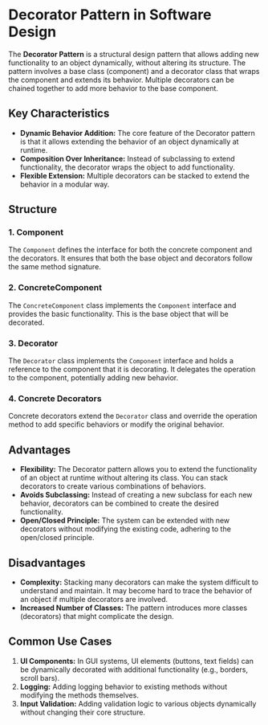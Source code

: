 # Decorator Pattern in Software Design

The **Decorator Pattern** is a structural design pattern that allows adding new functionality to an object dynamically, without altering its structure. The pattern involves a base class (component) and a decorator class that wraps the component and extends its behavior. Multiple decorators can be chained together to add more behavior to the base component.

## Key Characteristics
- **Dynamic Behavior Addition:** The core feature of the Decorator pattern is that it allows extending the behavior of an object dynamically at runtime.
- **Composition Over Inheritance:** Instead of subclassing to extend functionality, the decorator wraps the object to add functionality.
- **Flexible Extension:** Multiple decorators can be stacked to extend the behavior in a modular way.

## Structure

### 1. **Component**
The `Component` defines the interface for both the concrete component and the decorators. It ensures that both the base object and decorators follow the same method signature.

### 2. **ConcreteComponent**
The `ConcreteComponent` class implements the `Component` interface and provides the basic functionality. This is the base object that will be decorated.

### 3. **Decorator**
The `Decorator` class implements the `Component` interface and holds a reference to the component that it is decorating. It delegates the operation to the component, potentially adding new behavior.

### 4. **Concrete Decorators**
Concrete decorators extend the `Decorator` class and override the operation method to add specific behaviors or modify the original behavior.

## Advantages
- **Flexibility:** The Decorator pattern allows you to extend the functionality of an object at runtime without altering its class. You can stack decorators to create various combinations of behaviors.
- **Avoids Subclassing:** Instead of creating a new subclass for each new behavior, decorators can be combined to create the desired functionality.
- **Open/Closed Principle:** The system can be extended with new decorators without modifying the existing code, adhering to the open/closed principle.

## Disadvantages
- **Complexity:** Stacking many decorators can make the system difficult to understand and maintain. It may become hard to trace the behavior of an object if multiple decorators are involved.
- **Increased Number of Classes:** The pattern introduces more classes (decorators) that might complicate the design.

## Common Use Cases
1. **UI Components:** In GUI systems, UI elements (buttons, text fields) can be dynamically decorated with additional functionality (e.g., borders, scroll bars).
2. **Logging:** Adding logging behavior to existing methods without modifying the methods themselves.
3. **Input Validation:** Adding validation logic to various objects dynamically without changing their core structure.
